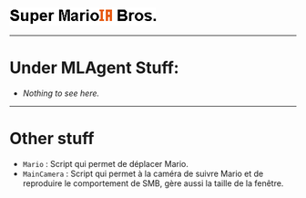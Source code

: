 ![Mario](/Docs/Images/Super_MarioIA_Bros.png)
***
# Under MLAgent Stuff:
* _Nothing to see here._

***
# Other stuff
* `Mario` : Script qui permet de déplacer Mario.
* `MainCamera` : Script qui permet à la caméra de suivre Mario et de reproduire le comportement de SMB, gère aussi la taille de la fenêtre.
